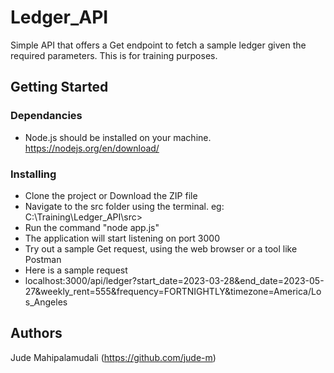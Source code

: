 # Ledger_API
Simple API that offers a Get endpoint to fetch a sample ledger given the required parameters. 
This is for training purposes.

## Getting Started

### Dependancies
* Node.js should be installed on your machine. https://nodejs.org/en/download/

### Installing
* Clone the project or Download the ZIP file
* Navigate to the src folder using the terminal. eg: C:\Training\Ledger_API\src>
* Run the command "node app.js"
* The application will start listening on port 3000
* Try out a sample Get request, using the web browser or a tool like Postman
* Here is a sample request 
* localhost:3000/api/ledger?start_date=2023-03-28&end_date=2023-05-27&weekly_rent=555&frequency=FORTNIGHTLY&timezone=America/Los_Angeles

## Authors
Jude Mahipalamudali (https://github.com/jude-m)

